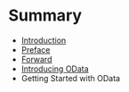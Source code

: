 # Summary

* [Introduction](README.md)
* [Preface](01-preface.md)
* [Forward](02-forward.md)
* [Introducing OData](03-chapter-1-Introduction.md)
* Getting Started with OData

